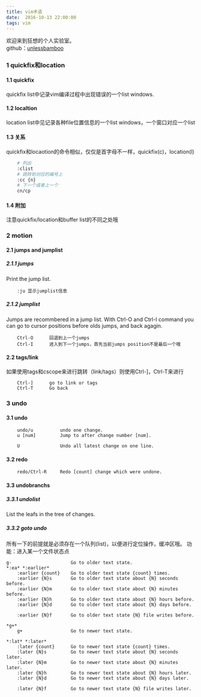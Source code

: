 ```yaml
---
title: vim术语
date:  2016-10-13 22:00:00  
tags: vim   
---
```


欢迎来到狂想的个人实验室。  
github：[unlessbamboo](https://github.com/unlessbamboo)


### 1 quickfix和location
#### 1.1 quickfix
quickfix list中记录vim编译过程中出现错误的一个list windows.
#### 1.2 localtion
location list中见记录各种file位置信息的一个list windows，一个窗口对应一个list
#### 1.3 关系
quickfix和locaotion的命令相似，仅仅是首字母不一样，quickfix(c)，location(l)
``` bash
    # 列出
    :clist
    # 跳转到对应的编号上
    :cc {n}
    # 下一个或者上一个
    cn/cp
```
#### 1.4 附加
注意quickfix/location和buffer list的不同之处哦 


### 2 motion
#### 2.1 jumps and jumplist
##### 2.1.1 jumps
Print the jump list.
``` vim
    :ju 显示jumplist信息
```
##### 2.1.2 jumplist
Jumps are recommbered in a jump list.
With Ctrl-O and Ctrl-I command you can go to cursor positions before olds jumps,
and back agagin.
``` vim
    Ctrl-O      回退到上一个jumps
    Ctrl-I      进入到下一个jumps，首先当前jumps position不是最后一个哦
```
#### 2.2 tags/link
如果使用tags和cscope来进行跳转（link/tags）则使用Ctrl-]，Ctrl-T来进行
``` vim
    Ctrl-]      go to link or tags
    Ctrl-T      Go back
```


### 3 undo
#### 3.1 undo
```
    undo/u          undo one change.
    u [num]         Jump to after change number [num].

    U               Undo all latest change on one line.
```
#### 3.2 redo
```
    redo/Ctrl-R     Redo [count] change which were undone.
```
#### 3.3 undobranchs
##### 3.3.1 undolist
List the leafs in the tree of changes.
##### 3.3.2 goto undo
所有一下的前提就是必须存在一个队列(list)，以便进行定位操作，缓冲区哦。
功能：进入某一个文件状态点
```
g-			            Go to older text state. 
*:ea* *:earlier*
    :earlier {count}	Go to older text state {count} times.
    :earlier {N}s		Go to older text state about {N} seconds before.
    :earlier {N}m		Go to older text state about {N} minutes before.
    :earlier {N}h		Go to older text state about {N} hours before.
    :earlier {N}d		Go to older text state about {N} days before.
    
    :earlier {N}f		Go to older text state {N} file writes before.

*g+*
    g+			        Go to newer text state.

*:lat* *:later*
    :later {count}		Go to newer text state {count} times.
    :later {N}s		    Go to newer text state about {N} seconds later.
    :later {N}m		    Go to newer text state about {N} minutes later.
    :later {N}h		    Go to newer text state about {N} hours later.
    :later {N}d		    Go to newer text state about {N} days later.
    
    :later {N}f		    Go to newer text state {N} file writes later.
```
